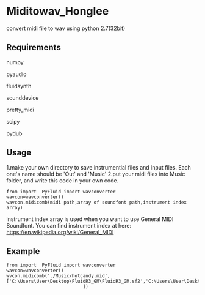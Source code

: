 # Miditowav_Honglee
convert midi file to wav using python 2.7(32bit)

## Requirements
numpy 

pyaudio

fluidsynth

sounddevice

pretty_midi

scipy

pydub



## Usage
1.make your own directory to save instrumential files and input files. Each one's name should be 'Out' and 'Music'
2.put your midi files into Music folder, and write this code in your own code.
 
    from import  PyFluid import wavconverter
    wavcon=wavconverter()
    wavcon.midicomb(midi path,array of soundfont path,instrument index array)
    
instrument index array is used when you want to use General MIDI Soundfont.
You can find instrument index at here:
https://en.wikipedia.org/wiki/General_MIDI
    
## Example
    from import  PyFluid import wavconverter
    wavcon=wavconverter()
    wvcon.midicomb('./Music/hotcandy.mid',['C:\Users\User\Desktop\FluidR3_GM\FluidR3_GM.sf2','C:\Users\User\Desktop\FluidR3_GM\FluidR3_GM.sf2'
                                ])
    

